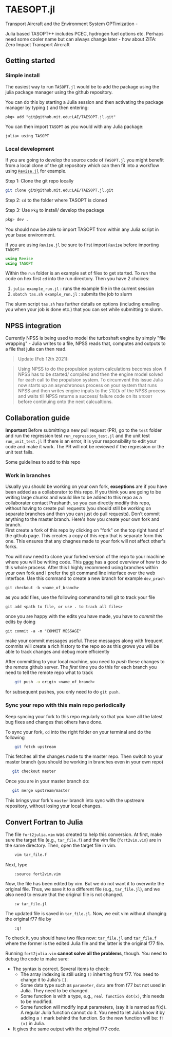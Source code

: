 # TAESOPT.jl

Transport Aircraft and the Environment System OPTimization - 

Julia based TASOPT++ includes PCEC, hydrogen fuel options etc. Perhaps need some cooler name but can always change later - how about ZITA: Zero Impact Transport Aircraft

## Getting started

### Simple install

The easiest way to run `TASOPT.jl` would be to add the package using the julia package manager using the github repository.

You can do this by starting a Julia session and then activating the package manager by typing `]` and then entering:
```julia-repl
pkg> add "git@github.mit.edu:LAE/TAESOPT.jl.git"
```

You can then import `TASOPT` as you would with any Julia package:
```julia-repl
julia> using TASOPT
```
### Local development

If you are going to develop the source code of `TASOPT.jl` you might benefit from a local clone of the git repository which
can then fit into a workflow using [`Revise.jl`](https://timholy.github.io/Revise.jl/stable/) for example.

Step 1: Clone the git repo locally
```bash
git clone git@github.mit.edu:LAE/TAESOPT.jl.git
```

Step 2: `cd` to the folder where TASOPT is cloned

Step 3: Use `Pkg` to install/ develop the package

```julia
pkg> dev .
```

You should now be able to import TASOPT from within any Julia script in your base environment.

If you are using `Revise.jl` be sure to first import `Revise` before importing `TASOPT`

```julia
using Revise
using TASOPT
```


Within the `run` folder is an example set of files to get started. To run the code on hex first `cd` into the run directory. Then you have 2 choices:

1. `julia example_run.jl` : runs the example file in the current session
2. `sbatch tas.sh example_run.jl` : submits the job to slurm

The slurm script `tas.sh` has further details on options (including emailing you when your job is done etc.) that you can set while submitting to slurm.

## NPSS integration

Currently NPSS is being used to model the turboshaft engine by simply "file wrapping" - Julia writes to a file, NPSS reads that, computes and outputs to a file that julia can then read.

> Update (Feb 12th 2021):

> Using NPSS to do the propulsion system calculations becomes slow if NPSS has to be started/ compiled and then the engine model solved for each call to the propulsion system. 
> To circumvent this issue Julia now starts up an asynchronous process on your system that runs NPSS and then writes engine inputs to the `STDIN` of the NPSS process and waits till NPSS returns a success/ failure code on its `STDOUT` before continuing onto the next calcualtions. 


## Collaboration guide

**Important**
Before submitting a new pull request (PR), go to the `test` folder and run the regression test `run_regression_test.jl` and the unit test `run_unit_test.jl`
If there is an error, it is your responsibility to edit your code and make it work.
The PR will not be reviewed if the regression or the unit test fails.

Some guidelines to add to this repo

### Work in branches

Usually you should be working on your own fork, **exceptions** are if you have been added as a collaborator to this repo. If you think you are going to be writing large chunks and would like to be added to this repo as a collaborater contact Prashanth, so you can directly modify this repo, without having to create pull requests (you should still be working on separate branches and then you can just do pull requests).
Don't commit anything to the master branch. Here's how you create your own fork and branch.  
First create a fork of this repo by clicking on "fork" on the top right hand of the github page. This creates a copy of this repo that is separate form this one. This ensures that any chagnes made to your fork will not affect other's forks.

You will now need to clone your forked version of the repo to your machine where you will be writing code. This [page](https://help.github.com/en/github/getting-started-with-github/fork-a-repo) has a good overview of how to do this whole process.
After this I highly recommend using branches within your own fork and I prefer the git command line interface over the web interface.
Use this command to create a new branch for example `dev_prash`

    git checkout -b <name_of_branch>

as you add files, use the following command to tell git to track your file

    git add <path to file, or use . to track all files>

once you are happy with the edits you have made, you have to *commit* the edits by doing

    git commit -a -m "COMMIT MESSAGE"

make your commit messages useful. These messages along with frequent commits will create a rich history to the repo so as this grows you will be able to track changes and debug more efficiently

After committing to your local machine, you need to *push* these changes to the remote github server. The _first_ time you do this for each branch you need to tell the remote repo what to track
```bash
    git push -u origin <name_of_branch>
```
for subsequent pushes, you only need to do `git push`.

### Sync your repo with this main repo periodically

Keep syncing your fork to this repo regularly so that you have all the latest bug fixes and changes that others have done. 

To sync your fork, `cd` into the right folder on your terminal and do the following
```bash
    git fetch upstream
```
This fetches all the changes made to the master repo. Then switch to your master branch (you should be working in branches even in your own repo)
```bash
   git checkout master
```
Once you are in your master branch do:
```bash
   git merge upstream/master
```
This brings your fork's `master` branch into sync with the upstream repository, without losing your local changes.

## Convert Fortran to Julia

The file `fort2julia.vim` was created to help this conversion. 
At first, make sure the target file (e.g., `tar_file.f`) and the vim file (`fort2vim.vim`) are in the same directory.
Then, open the target file in vim.
```bash
    vim tar_file.f
```
Next, type
```
    :source fort2vim.vim
```
Now, the file has been edited by vim. 
But we do not want it to overwrite the original file.
Thus, we save it to a different file (e.g., `tar_file.jl`), and we also need to ensure that the original file is not changed.
```
    :w tar_file.jl
```
The updated file is saved in `tar_file.jl`.
Now, we exit vim without changing the original f77 file by
```
    :q!
```

To check it, you should have two files now: `tar_file.jl` and `tar_file.f` where the former is the edited Julia file and the latter is the original f77 file.

Running `fort2julia.vim` **cannot solve all the problems**, though.
You need to debug the code to make sure: 
* The syntax is correct. Several items to check:
  * The array indexing is still using `()` inherting from f77. You need to change it to Julia's `[]`.
  * Some data type such as `parameter`, `data` are from f77 but not used in Julia. They need to be changed.
  * Some function is with a type, e.g., `real function dot(x)`, this needs to be modified.
  * Some function will modify input parameters, (say it is named as f(x)). 
    A regular Julia function cannot do it. 
    You need to let Julia know it by adding a `!` mark behind the function. 
    So the new function will be: `f!(x)` in Julia.
* It gives the same output with the original f77 code. 
